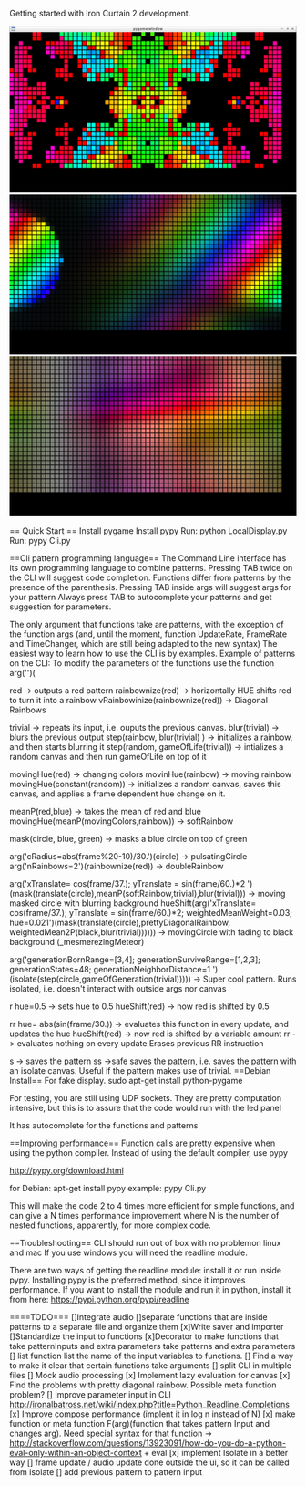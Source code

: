 Getting started with Iron Curtain 2 development. 

![screenshot](https://raw.githubusercontent.com/Donlanes/iron-curtain-2/master/docs/cloudsRainbow.png)
![screenshot](https://raw.githubusercontent.com/Donlanes/iron-curtain-2/master/docs/mesmerizingMeteor.png)
![screenshot](https://raw.githubusercontent.com/Donlanes/iron-curtain-2/master/docs/rainbowAurora.png)

== Quick Start ==
Install pygame
Install pypy
Run: python LocalDisplay.py 
Run: pypy Cli.py

==Cli pattern programming language==
The Command Line interface has its own programming language to combine patterns. 
Pressing TAB twice on the CLI will suggest code completion. Functions differ from patterns by the presence of the parenthesis. 
Pressing TAB inside args will suggest args for your pattern
Always press TAB to autocomplete your patterns and get suggestion for parameters.

The only argument that functions take are patterns, with the exception of the function args  (and, until the moment, function UpdateRate, FrameRate and TimeChanger, which are still being adapted to the new syntax)
The easiest way to learn how to use the CLI is by examples. Example of patterns on the CLI:
To modify the parameters of the functions use the function arg('')(

red ->  outputs a red pattern
rainbownize(red) ->  horizontally HUE shifts red to turn it into a rainbow
vRainbowinize(rainbownize(red)) ->  Diagonal Rainbows	

trivial ->  repeats its input, i.e. ouputs the previous canvas.
blur(trivial) ->  blurs the previous output
step(rainbow, blur(trivial) ) -> initializes a rainbow, and then starts blurring it
step(random, gameOfLife(trivial)) -> intializes a random canvas and then run gameOfLife on top of it

movingHue(red) -> changing colors
movinHue(rainbow) -> moving rainbow
movingHue(constant(random))  -> initializes a random canvas, saves this canvas, and applies a frame dependent hue change on it.

meanP(red,blue) -> takes the mean of red and blue
movingHue(meanP(movingColors,rainbow))  -> softRainbow

mask(circle, blue, green) -> masks a blue circle on top  of green

arg('cRadius=abs(frame%20-10)/30.')(circle)  -> pulsatingCircle
arg('nRainbows=2')(rainbownize(red))  -> doubleRainbow

arg('xTranslate= cos(frame/37.); yTranslate = sin(frame/60.)*2 ')(mask(translate(circle),meanP(softRainbow,trivial),blur(trivial))) 
					-> moving masked circle with blurring background
hueShift(arg('xTranslate= cos(frame/37.); yTranslate = sin(frame/60.)*2; weightedMeanWeight=0.03; hue=0.021')(mask(translate(circle),prettyDiagonalRainbow, weightedMean2P(black,blur(trivial)))))) 
					-> movingCircle with fading to black background (_mesmerezingMeteor)


arg('generationBornRange=[3,4]; generationSurviveRange=[1,2,3]; generationStates=48; generationNeighborDistance=1 ')(isolate(step(circle,gameOfGeneration(trivial)))))
			-> Super cool pattern. Runs isolated, i.e.  doesn't interact with outside args nor canvas

r hue=0.5  -> sets hue to 0.5
hueShift(red)  -> now red is shifted by 0.5

rr hue= abs(sin(frame/30.))  -> evaluates this function in every update, and updates the hue
hueShift(red)  -> now red is shifted by a variable amount
rr -> evaluates nothing on every update.Erases previous RR instruction

s -> saves the pattern
ss ->safe saves the pattern, i.e. saves the pattern with an isolate canvas. Useful if the pattern makes use of trivial.
==Debian Install==
For fake display.
sudo apt-get install python-pygame



For testing, you are still using UDP sockets. They are pretty computation intensive, but this is to assure that the code would run with the led panel


It has autocomplete for the functions and patterns

==Improving performance==
Function calls are pretty expensive when using the python compiler.  Instead of using the default compiler, use pypy

http://pypy.org/download.html

for Debian:
apt-get install pypy
example:
pypy Cli.py

This will make the code 2 to 4 times more efficient for simple functions, and can give a N times performance improvement where N is the number of nested functions, apparently, for more complex code.


==Troubleshooting==
CLI should run out of box with no problemon linux and mac
If you use windows you will need the readline module.

There are two ways of getting the readline module: install it or run inside pypy. Installing pypy is the preferred method, since it improves performance.
If you want to install the module and run it in python, install it from here: https://pypi.python.org/pypi/readline	



====TODO===
[]Integrate audio
[]separate functions that are inside patterns to a separate file and organize them
[x]Write saver and importer
[]Standardize the input to functions
[x]Decorator to make functions that take patternInputs and extra parameters  take patterns and extra parameters
[] list function list the name of the input variables to functions.
[] Find a way to make it clear that certain functions take arguments
[] split CLI in multiple files
[] Mock audio processing
[x] Implement lazy evaluation for canvas
[x] Find the problems with pretty diagonal rainbow. Possible meta function problem?
[] Improve parameter input in CLI  http://ironalbatross.net/wiki/index.php?title=Python_Readline_Completions
[x] Improve compose performance (implent it in log n instead of N)
[x] make function or meta function  F(arg)(function that takes pattern Input and changes arg). Need special syntax for that function -> http://stackoverflow.com/questions/13923091/how-do-you-do-a-python-eval-only-within-an-object-context + eval
[x] implement Isolate in a better way
[] frame update / audio update done outside the ui, so it can be called from isolate
[] add previous pattern to pattern input
